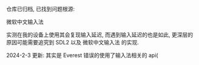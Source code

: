 仓库已归档, 已找到问题根源:

微软中文输入法

实测在我的设备上使用其会复现输入延迟, 而遇到输入延迟的也是如此, 更深层的原因可能需要追究到 SDL2 以及 微软中文输入法 的实现.

2024-2-3 更新: 其实是 Everest 错误的使用了输入法相关的 api(